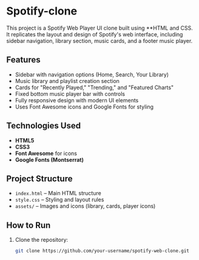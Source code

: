 # Spotify-clone


This project is a Spotify Web Player UI clone built using **HTML and CSS. It replicates the layout and design of Spotify's web interface, including sidebar navigation, library section, music cards, and a footer music player.

## Features
- Sidebar with navigation options (Home, Search, Your Library)
- Music library and playlist creation section
- Cards for "Recently Played," "Trending," and "Featured Charts"
- Fixed bottom music player bar with controls
- Fully responsive design with modern UI elements
- Uses Font Awesome icons and Google Fonts for styling

## Technologies Used
- **HTML5**
- **CSS3**
- **Font Awesome** for icons
- **Google Fonts (Montserrat)**

## Project Structure
- `index.html` – Main HTML structure
- `style.css` – Styling and layout rules
- `assets/` – Images and icons (library, cards, player icons)

## How to Run
1. Clone the repository:
   ```bash
   git clone https://github.com/your-username/spotify-web-clone.git


